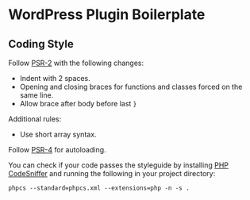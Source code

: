 # WordPress Plugin Boilerplate

## Coding Style

Follow [PSR-2](http://www.php-fig.org/psr/psr-2/) with the following changes:

- Indent with 2 spaces.
- Opening and closing braces for functions and classes forced on the same line.
- Allow brace after body before last `}`

Additional rules:

- Use short array syntax.

Follow [PSR-4](http://www.php-fig.org/psr/psr-4/) for autoloading.

You can check if your code passes the styleguide by installing [PHP CodeSniffer](https://github.com/squizlabs/PHP_CodeSniffer) and running the following in your project directory:

```
phpcs --standard=phpcs.xml --extensions=php -n -s .
```
